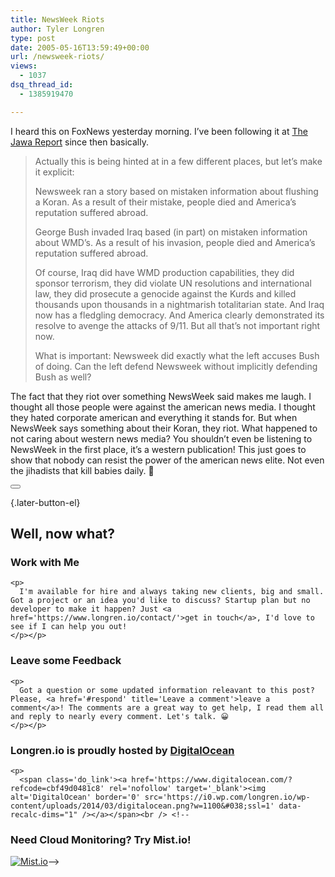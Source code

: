 ```yaml
---
title: NewsWeek Riots
author: Tyler Longren
type: post
date: 2005-05-16T13:59:49+00:00
url: /newsweek-riots/
views:
  - 1037
dsq_thread_id:
  - 1385919470

---
```

I heard this on FoxNews yesterday morning. I&#8217;ve been following it at [The Jawa Report][1] since then basically.

> Actually this is being hinted at in a few different places, but let&#8217;s make it explicit:
> 
> Newsweek ran a story based on mistaken information about flushing a Koran. As a result of their mistake, people died and America&#8217;s reputation suffered abroad.
> 
> George Bush invaded Iraq based (in part) on mistaken information about WMD&#8217;s. As a result of his invasion, people died and America&#8217;s reputation suffered abroad.
> 
> Of course, Iraq did have WMD production capabilities, they did sponsor terrorism, they did violate UN resolutions and international law, they did prosecute a genocide against the Kurds and killed thousands upon thousands in a nightmarish totalitarian state. And Iraq now has a fledgling democracy. And America clearly demonstrated its resolve to avenge the attacks of 9/11. But all that&#8217;s not important right now.
> 
> What is important: Newsweek did exactly what the left accuses Bush of doing. Can the left defend Newsweek without implicitly defending Bush as well?

The fact that they riot over something NewsWeek said makes me laugh. I thought all those people were against the american news media. I thought they hated corporate american and everything it stands for. But when NewsWeek says something about their Koran, they riot. What happened to not caring about western news media? You shouldn&#8217;t even be listening to NewsWeek in the first place, it&#8217;s a western publication! This just goes to show that nobody can resist the power of the american news elite. Not even the jihadists that kill babies daily. 🙂 

<div class="wpulike wpulike-default " >
  <div class="wp_ulike_general_class wp_ulike_is_not_liked">
    <button type="button"
					aria-label="Like Button"
					data-ulike-id="1877"
					data-ulike-nonce="22f94447a4"
					data-ulike-type="likeThis"
					data-ulike-template="wpulike-default"
					data-ulike-display-likers="0"
					data-ulike-disable-pophover="0"
					class="wp_ulike_btn wp_ulike_put_image wp_likethis_1877"></button><span class="count-box"></span>
  </div>
</div>

[][2]{.later-button-el}

<div class='what-next'>
  <h2>
    Well, now what?
  </h2>
  
  <div class='hire'>
    <h3>
      Work with Me
    </h3>
    
    <p>
      I'm available for hire and always taking new clients, big and small. Got a project or an idea you'd like to discuss? Startup plan but no developer to make it happen? Just <a href='https://www.longren.io/contact/'>get in touch</a>, I'd love to see if I can help you out!
    </p></p>
  </div>
  
  <div class='hire'>
    <h3>
      Leave some Feedback
    </h3>
    
    <p>
      Got a question or some updated information releavant to this post? Please, <a href='#respond' title='Leave a comment'>leave a comment</a>! The comments are a great way to get help, I read them all and reply to nearly every comment. Let's talk. 😀
    </p></p>
  </div>
  
  <div class='now-what-bottom-ad'>
    <h3>
      Longren.io is proudly hosted by <a href='https://www.digitalocean.com/?refcode=cbf49d0481c8'>DigitalOcean</a>
    </h3>
    
    <p>
      <span class='do_link'><a href='https://www.digitalocean.com/?refcode=cbf49d0481c8' rel='nofollow' target='_blank'><img alt='DigitalOcean' border='0' src='https://i0.wp.com/longren.io/wp-content/uploads/2014/03/digitalocean.png?w=1100&#038;ssl=1' data-recalc-dims="1" /></a></span><br /> <!--

<h3>Need Cloud Monitoring? Try Mist.io!</h3>

<span class='do_link'><a href='http://mist.io/?ref=tyler' rel='nofollow' target='_blank'><img alt='Mist.io' border='0' src='https://i0.wp.com/longren.io/wp-content/uploads/2014/04/mistio.jpg?w=1100&#038;ssl=1' data-recalc-dims="1"></a></span>--></div> </div>

 [1]: http://mypetjawa.mu.nu/archives/082178.php
 [2]: #